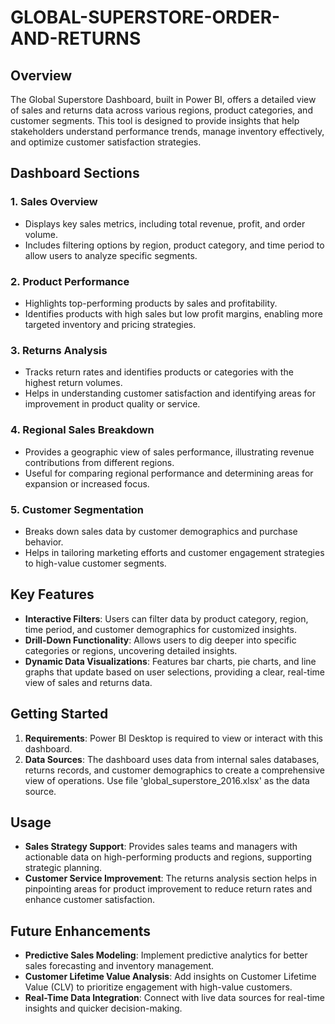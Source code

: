 # GLOBAL-SUPERSTORE-ORDER-AND-RETURNS

## Overview
The Global Superstore Dashboard, built in Power BI, offers a detailed view of sales and returns data across various regions, product categories, and customer segments. This tool is designed to provide insights that help stakeholders understand performance trends, manage inventory effectively, and optimize customer satisfaction strategies.

## Dashboard Sections

### 1. **Sales Overview**
   - Displays key sales metrics, including total revenue, profit, and order volume.
   - Includes filtering options by region, product category, and time period to allow users to analyze specific segments.

### 2. **Product Performance**
   - Highlights top-performing products by sales and profitability.
   - Identifies products with high sales but low profit margins, enabling more targeted inventory and pricing strategies.

### 3. **Returns Analysis**
   - Tracks return rates and identifies products or categories with the highest return volumes.
   - Helps in understanding customer satisfaction and identifying areas for improvement in product quality or service.

### 4. **Regional Sales Breakdown**
   - Provides a geographic view of sales performance, illustrating revenue contributions from different regions.
   - Useful for comparing regional performance and determining areas for expansion or increased focus.

### 5. **Customer Segmentation**
   - Breaks down sales data by customer demographics and purchase behavior.
   - Helps in tailoring marketing efforts and customer engagement strategies to high-value customer segments.

## Key Features

- **Interactive Filters**: Users can filter data by product category, region, time period, and customer demographics for customized insights.
- **Drill-Down Functionality**: Allows users to dig deeper into specific categories or regions, uncovering detailed insights.
- **Dynamic Data Visualizations**: Features bar charts, pie charts, and line graphs that update based on user selections, providing a clear, real-time view of sales and returns data.

## Getting Started

1. **Requirements**: Power BI Desktop is required to view or interact with this dashboard.
2. **Data Sources**: The dashboard uses data from internal sales databases, returns records, and customer demographics to create a comprehensive view of operations. Use file 'global_superstore_2016.xlsx' as the data source.

## Usage

- **Sales Strategy Support**: Provides sales teams and managers with actionable data on high-performing products and regions, supporting strategic planning.
- **Customer Service Improvement**: The returns analysis section helps in pinpointing areas for product improvement to reduce return rates and enhance customer satisfaction.

## Future Enhancements

- **Predictive Sales Modeling**: Implement predictive analytics for better sales forecasting and inventory management.
- **Customer Lifetime Value Analysis**: Add insights on Customer Lifetime Value (CLV) to prioritize engagement with high-value customers.
- **Real-Time Data Integration**: Connect with live data sources for real-time insights and quicker decision-making.

